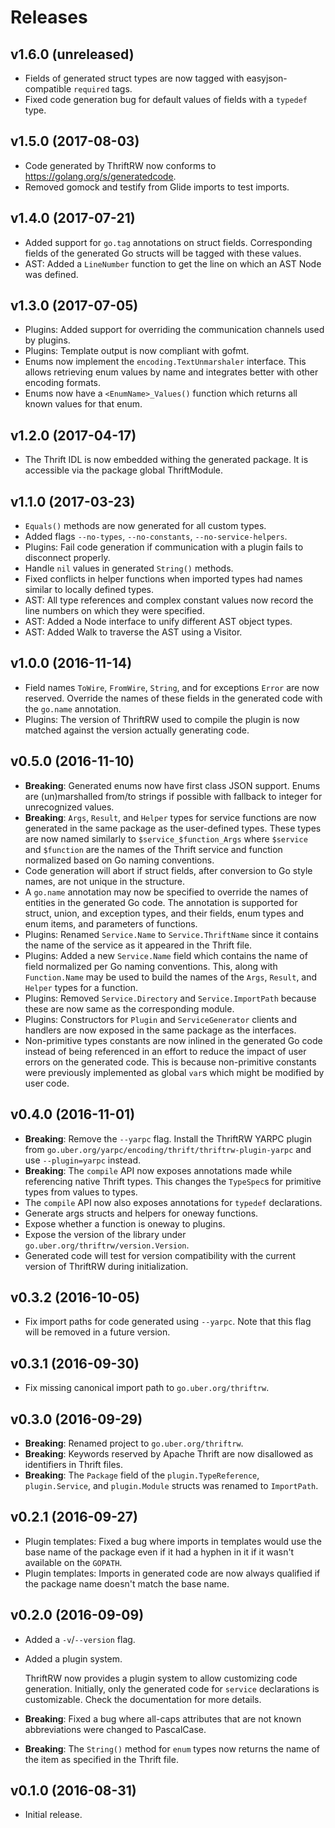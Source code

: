 Releases
========

v1.6.0 (unreleased)
-------------------

-   Fields of generated struct types are now tagged with easyjson-compatible
    `required` tags.
-   Fixed code generation bug for default values of fields with a `typedef`
    type.


v1.5.0 (2017-08-03)
-------------------

-   Code generated by ThriftRW now conforms to
    <https://golang.org/s/generatedcode>.
-   Removed gomock and testify from Glide imports to test imports.


v1.4.0 (2017-07-21)
-------------------

-   Added support for `go.tag` annotations on struct fields. Corresponding
    fields of the generated Go structs will be tagged with these values.
-   AST: Added a `LineNumber` function to get the line on which an AST Node was
    defined.


v1.3.0 (2017-07-05)
-------------------

-   Plugins: Added support for overriding the communication channels used by
    plugins.
-   Plugins: Template output is now compliant with gofmt.
-   Enums now implement the `encoding.TextUnmarshaler` interface. This allows
    retrieving enum values by name and integrates better with other encoding
    formats.
-   Enums now have a `<EnumName>_Values()` function which returns all known
    values for that enum.


v1.2.0 (2017-04-17)
-------------------

-   The Thrift IDL is now embedded withing the generated package. It is
    accessible via the package global ThriftModule.


v1.1.0 (2017-03-23)
-------------------

-   `Equals()` methods are now generated for all custom types.
-   Added flags `--no-types`, `--no-constants`, `--no-service-helpers`.
-   Plugins: Fail code generation if communication with a plugin fails to
    disconnect properly.
-   Handle `nil` values in generated `String()` methods.
-   Fixed conflicts in helper functions when imported types had names similar
    to locally defined types.
-   AST: All type references and complex constant values now record the line
    numbers on which they were specified.
-   AST: Added a Node interface to unify different AST object types.
-   AST: Added Walk to traverse the AST using a Visitor.


v1.0.0 (2016-11-14)
-------------------

-   Field names `ToWire`, `FromWire`, `String`, and for exceptions `Error` are
    now reserved. Override the names of these fields in the generated code with
    the `go.name` annotation.
-   Plugins: The version of ThriftRW used to compile the plugin is now matched
    against the version actually generating code.


v0.5.0 (2016-11-10)
-------------------

-   **Breaking**: Generated enums now have first class JSON support. Enums are
    (un)marshalled from/to strings if possible with fallback to integer for
	unrecognized values.
-   **Breaking**: `Args`, `Result`, and `Helper` types for service functions
    are now generated in the same package as the user-defined types. These
    types are now named similarly to `$service_$function_Args` where `$service`
    and `$function` are the names of the Thrift service and function normalized
    based on Go naming conventions.
-   Code generation will abort if struct fields, after conversion to Go style
    names, are not unique in the structure.
-   A `go.name` annotation may now be specified to override the names of
    entities in the generated Go code. The annotation is supported for struct,
    union, and exception types, and their fields, enum types and enum items,
    and parameters of functions.
-   Plugins: Renamed `Service.Name` to `Service.ThriftName` since it contains
    the name of the service as it appeared in the Thrift file.
-   Plugins: Added a new `Service.Name` field which contains the name of field
    normalized per Go naming conventions. This, along with `Function.Name` may
    be used to build the names of the `Args`, `Result`, and `Helper` types for
    a function.
-   Plugins: Removed `Service.Directory` and `Service.ImportPath` because these
    are now same as the corresponding module.
-   Plugins: Constructors for `Plugin` and `ServiceGenerator` clients and
    handlers are now exposed in the same package as the interfaces.
-   Non-primitive types constants are now inlined in the generated Go code
    instead of being referenced in an effort to reduce the impact of user
    errors on the generated code. This is because non-primitive constants were
    previously implemented as global `var`s which might be modified by
    user code.


v0.4.0 (2016-11-01)
-------------------

-   **Breaking**: Remove the `--yarpc` flag. Install the ThriftRW YARPC plugin
    from `go.uber.org/yarpc/encoding/thrift/thriftrw-plugin-yarpc` and use
    `--plugin=yarpc` instead.
-   **Breaking**: The `compile` API now exposes annotations made while
    referencing native Thrift types. This changes the `TypeSpec`s for primitive
    types from values to types.
-   The `compile` API now also exposes annotations for `typedef` declarations.
-   Generate args structs and helpers for oneway functions.
-   Expose whether a function is oneway to plugins.
-   Expose the version of the library under `go.uber.org/thriftrw/version.Version`.
-   Generated code will test for version compatibility with the current version
    of ThriftRW during initialization.


v0.3.2 (2016-10-05)
-------------------

-   Fix import paths for code generated using `--yarpc`. Note that this flag
    will be removed in a future version.


v0.3.1 (2016-09-30)
-------------------

-   Fix missing canonical import path to `go.uber.org/thriftrw`.


v0.3.0 (2016-09-29)
-------------------

-   **Breaking**: Renamed project to `go.uber.org/thriftrw`.
-   **Breaking**: Keywords reserved by Apache Thrift are now disallowed as
    identifiers in Thrift files.
-   **Breaking**: The `Package` field of the `plugin.TypeReference`,
    `plugin.Service`, and `plugin.Module` structs was renamed to `ImportPath`.


v0.2.1 (2016-09-27)
-------------------

-   Plugin templates: Fixed a bug where imports in templates would use the base
    name of the package even if it had a hyphen in it if it wasn't available on
    the `GOPATH`.
-   Plugin templates: Imports in generated code are now always qualified if the
    package name doesn't match the base name.


v0.2.0 (2016-09-09)
-------------------

-   Added a `-v`/`--version` flag.
-   Added a plugin system.

    ThriftRW now provides a plugin system to allow customizing code generation.
    Initially, only the generated code for `service` declarations is
    customizable. Check the documentation for more details.
-   **Breaking**: Fixed a bug where all-caps attributes that are not known
    abbreviations were changed to PascalCase.
-   **Breaking**: The `String()` method for `enum` types now returns the name
    of the item as specified in the Thrift file.


v0.1.0 (2016-08-31)
-------------------

-   Initial release.
